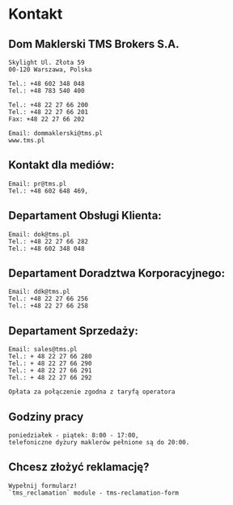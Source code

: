 # Kontakt

## Dom Maklerski TMS Brokers S.A.
    Skylight Ul. Złota 59
    00-120 Warszawa, Polska

    Tel.: +48 602 348 048
    Tel.: +48 783 540 400

    Tel.: +48 22 27 66 200
    Tel.: +48 22 27 66 201
    Fax: +48 22 27 66 202

    Email: dommaklerski@tms.pl
    www.tms.pl



## Kontakt dla mediów:
    Email: pr@tms.pl
    Tel.: +48 602 648 469,

## Departament Obsługi Klienta:
    Email: dok@tms.pl
    Tel.: +48 22 27 66 282
    Tel.: +48 602 348 048

## Departament Doradztwa Korporacyjnego:
    Email: ddk@tms.pl
    Tel.: +48 22 27 66 256
    Tel.: +48 22 27 66 258

## Departament Sprzedaży:
    Email: sales@tms.pl
    Tel.: + 48 22 27 66 280
    Tel.: + 48 22 27 66 290
    Tel.: + 48 22 27 66 291
    Tel.: + 48 22 27 66 292

    Opłata za połączenie zgodna z taryfą operatora

## Godziny pracy
    poniedziałek - piątek: 8:00 - 17:00,
    telefoniczne dyżury maklerów pełnione są do 20:00.

## Chcesz złożyć reklamację?
    Wypełnij formularz!
    `tms_reclamation` module - tms-reclamation-form